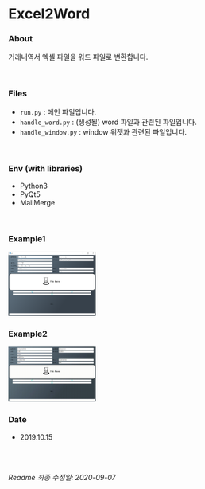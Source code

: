 # Excel2Word

### About
거래내역서 엑셀 파일을 워드 파일로 변환합니다.

<br>

### Files
- `run.py` : 메인 파일입니다.
- `handle_word.py` : (생성될) word 파일과 관련된 파일입니다.
- `handle_window.py` : window 위젯과 관련된 파일입니다.

<br>

### Env (with libraries)
- Python3
- PyQt5
- MailMerge

<br>

### Example1

<img src="./image/example01.png" width="35%" height="35%">

<br>

### Example2

<img src="./image/example02.gif" width="35%" height="35%">

<br>

### Date
- 2019.10.15

<br><br>


*Readme 최종 수정일: 2020-09-07*

